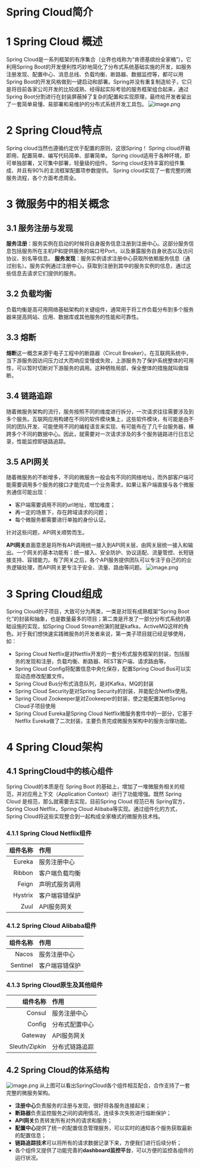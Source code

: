 # Spring Cloud简介

# 1 Spring Cloud 概述
Spring Cloud是一系列框架的有序集合（业界也戏称为“肯德基缤纷全家桶”）。它利用Spring Boot的开发便利性巧妙地简化了分布式系统基础实施的开发，如服务注册发现、配置中心、消息总线、负载均衡、断路器、数据监控等，都可以用Spring Boot的开发风格做到一键启动和部署。Spring并没有重复制造轮子，它只是将目前各家公司开发的比较成熟、经得起实际考验的服务框架组合起来，通过Spring Boot分割进行在封装屏蔽掉了复杂的配置和实现原理，最终给开发者留出了一套简单易懂、易部署和易维护的分布式系统开发工具包。
![image.png](https://zhishan-zh.github.io/media/1583723078875-e4b77c9d-9554-4355-94e8-9688cb01c2c5.png)


# 2 Spring Cloud特点
Spring cloud当然也遵循约定优于配置的原则，这很Spring！
Spring cloud开箱即用、配置简单、编写代码简单、部署简单。
Spring cloud适用于各种环境，即可单独部署，又可集中部署，轻量级的组件。
Spring cloud支持丰富的组件集成、并且有90%的主流框架配置项参数提供。
Spring cloud实现了一套完整的微服务流程，各个方面考虑周全。


# 3 微服务中的相关概念
## 3.1 服务注册与发现
**服务注册**：服务实例在启动的时候将自身服务信息注册到注册中心。这部分服务信息包括服务所在主机IP和提供服务的端口号Port，以及暴露服务自身状态以及访问协议、别名等信息。
**服务发现**：服务实例请求注册中心获取所依赖服务信息（通过别名）。服务实例通过注册中心，获取到注册到其中的服务实例的信息，通过这些信息去请求它们提供的服务。

## 3.2 负载均衡
负载均衡是高可用网络基础架构的关键组件，通常用于将工作负载分布到多个服务器来提高网站、应用、数据库或其他服务的性能和可靠性。
## 3.3 熔断
**熔断**这一概念来源于电子工程中的断路器（Circuit Breaker）。在互联网系统中，当下游服务因访问压力过大而响应变慢或失败，上游服务为了保护系统整体的可用性，可以暂时切断对下游服务的调用。这种牺牲局部，保全整体的措施就叫做熔断。

## 3.4 链路追踪
随着微服务架构的流行，服务按照不同的维度进行拆分，一次请求往往需要涉及到多个服务。互联网应用构建在不同的软件模块集上，这些软件模块，有可能是由不同的团队开发、可能使用不同的编程语言来实现、有可能布在了几千台服务器，横跨多个不同的数据中心。因此，就需要对一次请求涉及的多个服务链路进行日志记录，性能监控即链路追踪。
## 3.5 API网关
随着微服务的不断增多，不同的微服务一般会有不同的网络地址，而外部客户端可能需要调用多个服务的接口才能完成一个业务需求，如果让客户端直接与各个微服务通信可能出现：

- 客户端需要调用不同的url地址，增加难度；
- 再一定的场景下，存在跨域请求的问题；
- 每个微服务都需要进行单独的身份认证。

针对这些问题，API网关顺势而生。

**API网关**直面意思是将所有API调用统一接入到API网关层，由网关层统一接入和输出。一个网关的基本功能有：统一接入、安全防护、协议适配、流量管控、长短链接支持、容错能力。有了网关之后，各个API服务提供团队可以专注于自己的的业务逻辑处理，而API网关更专注于安全、流量、路由等问题。
![image.png](https://zhishan-zh.github.io/media/1588129234131-e0ecdec5-634d-4f18-b2ca-4f03a16350ee.png)

# 3 Spring Cloud组成
Spring Cloud的子项目，大致可分为两类，一类是对现有成熟框架“Spring Boot化”的封装和抽象，也是数量最多的项目；第二类是开发了一部分分布式系统的基础设施的实现，如Spring Cloud Stream扮演的就是kafka，ActiveMQ这样的角色。对于我们想快速实践微服务的开发者来说，第一类子项目就已经足够使用，如：

- Spring Cloud Netflix是对Netflix开发的一套分布式服务框架的封装，包括服务的发现和注册，负载均衡、断路器、REST客户端、请求路由等。
- Spring Cloud Config将配置信息中央化保存，配置Spring Cloud Bus可以实现动态修改配置文件。
- Spring Cloud Bus分布式消息队列，是对Kafka，MQ的封装
- Spring Cloud Security是对Spring Security的封装，并能配合Netflix使用。
- Spring Cloud Zookeeper是对Zookeeper的封装，使之能配置其他Spring Cloud子项目使用
- Spring Cloud Eureka是Spring Cloud Netflix微服务套件中的一部分，它基于Netflix Eureka做了二次封装，主要负责完成微服务架构中的服务治理功能。

# 4 Spring Cloud架构
## 4.1 SpringCloud中的核心组件
Spring Cloud的本质是在 Spring Boot 的基础上，增加了一堆微服务相关的规范，并对应用上下文（Application Context）进行了功能增强。既然 Spring Cloud 是规范，那么就需要去实现，目前Spring Cloud 规范已有 Spring官方，Spring Cloud Netflix，Spring Cloud Alibaba等实现。通过组件化的方式，Spring Cloud将这些实现整合到一起构成全家桶式的微服务技术栈。
### 4.1.1 Spring Cloud Netflix组件
| **组件名称** | **作用** |
| ---: | :--- |
| Eureka | 服务注册中心 |
| Ribbon | 客户端负载均衡 |
| Feign | 声明式服务调用 |
| Hystrix | 客户端容错保护 |
| Zuul | API服务网关 |

### 4.1.2 Spring Cloud Alibaba组件
| **组件**名称 | **作用** |
| ---: | :--- |
| Nacos | 服务注册中心 |
| Sentinel | 客户端容错保护 |

### 4.1.3 Spring Cloud原生及其他组件
| **组件名称** | **作用** |
| ---: | :--- |
| Consul | 服务注册中心 |
| Config | 分布式配置中心 |
| Gateway | API服务网关 |
| Sleuth/Zipkin | 分布式链路追踪 |



## 4.2 Spring Cloud的体系结构
![image.png](https://zhishan-zh.github.io/media/1588134805141-60706907-b6f5-4081-affb-6fd4c9173478.png)
从上图可以看出SpringCloud各个组件相互配合，合作支持了一套完整的微服务架构。


- **注册中心**负责服务的注册与发现，很好将各服务连接起来；
- **断路器**负责监控服务之间的调用情况，连续多次失败进行熔断保护；
- **API网关**负责转发所有对外的请求和服务；
- **配置中心**提供了统一的配置信息管理服务，可以实时的通知各个服务获取最新的配置信息；
- **链路追踪技术**可以将所有的请求数据记录下来，方便我们进行后续分析；
- 各个组件又提供了功能完善的**dashboard监控平台**，可以方便的监控各组件的运行状况。



